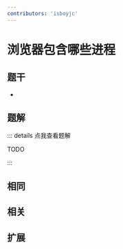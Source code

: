 ```yaml
---
contributors: 'isboyjc'
---
```


# 浏览器包含哪些进程

## 题干

- 



## 题解

::: details 点我查看题解

  TODO

:::



## 相同


## 相关


## 扩展

